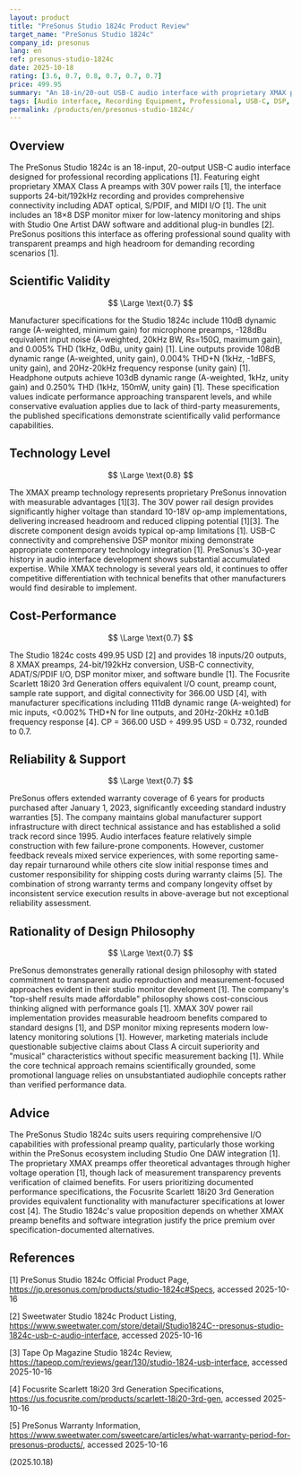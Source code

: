 ```yaml
---
layout: product
title: "PreSonus Studio 1824c Product Review"
target_name: "PreSonus Studio 1824c"
company_id: presonus
lang: en
ref: presonus-studio-1824c
date: 2025-10-18
rating: [3.6, 0.7, 0.8, 0.7, 0.7, 0.7]
price: 499.95
summary: "An 18-in/20-out USB-C audio interface with proprietary XMAX preamps offering professional I/O capabilities and performance approaching transparent levels."
tags: [Audio interface, Recording Equipment, Professional, USB-C, DSP, America, 18in20out]
permalink: /products/en/presonus-studio-1824c/
---
```

## Overview

The PreSonus Studio 1824c is an 18-input, 20-output USB-C audio interface designed for professional recording applications [1]. Featuring eight proprietary XMAX Class A preamps with 30V power rails [1], the interface supports 24-bit/192kHz recording and provides comprehensive connectivity including ADAT optical, S/PDIF, and MIDI I/O [1]. The unit includes an 18×8 DSP monitor mixer for low-latency monitoring and ships with Studio One Artist DAW software and additional plug-in bundles [2]. PreSonus positions this interface as offering professional sound quality with transparent preamps and high headroom for demanding recording scenarios [1].

## Scientific Validity

$$ \Large \text{0.7} $$

Manufacturer specifications for the Studio 1824c include 110dB dynamic range (A-weighted, minimum gain) for microphone preamps, -128dBu equivalent input noise (A-weighted, 20kHz BW, Rs=150Ω, maximum gain), and 0.005% THD (1kHz, 0dBu, unity gain) [1]. Line outputs provide 108dB dynamic range (A-weighted, unity gain), 0.004% THD+N (1kHz, -1dBFS, unity gain), and 20Hz-20kHz frequency response (unity gain) [1]. Headphone outputs achieve 103dB dynamic range (A-weighted, 1kHz, unity gain) and 0.250% THD (1kHz, 150mW, unity gain) [1]. These specification values indicate performance approaching transparent levels, and while conservative evaluation applies due to lack of third-party measurements, the published specifications demonstrate scientifically valid performance capabilities.

## Technology Level

$$ \Large \text{0.8} $$

The XMAX preamp technology represents proprietary PreSonus innovation with measurable advantages [1][3]. The 30V power rail design provides significantly higher voltage than standard 10-18V op-amp implementations, delivering increased headroom and reduced clipping potential [1][3]. The discrete component design avoids typical op-amp limitations [1]. USB-C connectivity and comprehensive DSP monitor mixing demonstrate appropriate contemporary technology integration [1]. PreSonus's 30-year history in audio interface development shows substantial accumulated expertise. While XMAX technology is several years old, it continues to offer competitive differentiation with technical benefits that other manufacturers would find desirable to implement.

## Cost-Performance

$$ \Large \text{0.7} $$

The Studio 1824c costs 499.95 USD [2] and provides 18 inputs/20 outputs, 8 XMAX preamps, 24-bit/192kHz conversion, USB-C connectivity, ADAT/S/PDIF I/O, DSP monitor mixer, and software bundle [1]. The Focusrite Scarlett 18i20 3rd Generation offers equivalent I/O count, preamp count, sample rate support, and digital connectivity for 366.00 USD [4], with manufacturer specifications including 111dB dynamic range (A-weighted) for mic inputs, <0.002% THD+N for line outputs, and 20Hz-20kHz ±0.1dB frequency response [4]. CP = 366.00 USD ÷ 499.95 USD = 0.732, rounded to 0.7.

## Reliability & Support

$$ \Large \text{0.7} $$

PreSonus offers extended warranty coverage of 6 years for products purchased after January 1, 2023, significantly exceeding standard industry warranties [5]. The company maintains global manufacturer support infrastructure with direct technical assistance and has established a solid track record since 1995. Audio interfaces feature relatively simple construction with few failure-prone components. However, customer feedback reveals mixed service experiences, with some reporting same-day repair turnaround while others cite slow initial response times and customer responsibility for shipping costs during warranty claims [5]. The combination of strong warranty terms and company longevity offset by inconsistent service execution results in above-average but not exceptional reliability assessment.

## Rationality of Design Philosophy

$$ \Large \text{0.7} $$

PreSonus demonstrates generally rational design philosophy with stated commitment to transparent audio reproduction and measurement-focused approaches evident in their studio monitor development [1]. The company's "top-shelf results made affordable" philosophy shows cost-conscious thinking aligned with performance goals [1]. XMAX 30V power rail implementation provides measurable headroom benefits compared to standard designs [1], and DSP monitor mixing represents modern low-latency monitoring solutions [1]. However, marketing materials include questionable subjective claims about Class A circuit superiority and "musical" characteristics without specific measurement backing [1]. While the core technical approach remains scientifically grounded, some promotional language relies on unsubstantiated audiophile concepts rather than verified performance data.

## Advice

The PreSonus Studio 1824c suits users requiring comprehensive I/O capabilities with professional preamp quality, particularly those working within the PreSonus ecosystem including Studio One DAW integration [1]. The proprietary XMAX preamps offer theoretical advantages through higher voltage operation [1], though lack of measurement transparency prevents verification of claimed benefits. For users prioritizing documented performance specifications, the Focusrite Scarlett 18i20 3rd Generation provides equivalent functionality with manufacturer specifications at lower cost [4]. The Studio 1824c's value proposition depends on whether XMAX preamp benefits and software integration justify the price premium over specification-documented alternatives.

## References

[1] PreSonus Studio 1824c Official Product Page, https://jp.presonus.com/products/studio-1824c#Specs, accessed 2025-10-16

[2] Sweetwater Studio 1824c Product Listing, https://www.sweetwater.com/store/detail/Studio1824C--presonus-studio-1824c-usb-c-audio-interface, accessed 2025-10-16

[3] Tape Op Magazine Studio 1824c Review, https://tapeop.com/reviews/gear/130/studio-1824-usb-interface, accessed 2025-10-16

[4] Focusrite Scarlett 18i20 3rd Generation Specifications, https://us.focusrite.com/products/scarlett-18i20-3rd-gen, accessed 2025-10-16

[5] PreSonus Warranty Information, https://www.sweetwater.com/sweetcare/articles/what-warranty-period-for-presonus-products/, accessed 2025-10-16

(2025.10.18)